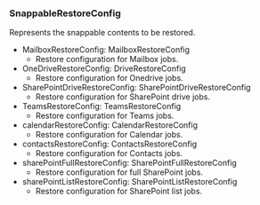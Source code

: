 ### SnappableRestoreConfig
Represents the snappable contents to be restored.

- MailboxRestoreConfig: MailboxRestoreConfig
  - Restore configuration for Mailbox jobs.
- OneDriveRestoreConfig: DriveRestoreConfig
  - Restore configuration for Onedrive jobs.
- SharePointDriveRestoreConfig: SharePointDriveRestoreConfig
  - Restore configuration for SharePoint drive jobs.
- TeamsRestoreConfig: TeamsRestoreConfig
  - Restore configuration for Teams jobs.
- calendarRestoreConfig: CalendarRestoreConfig
  - Restore configuration for Calendar jobs.
- contactsRestoreConfig: ContactsRestoreConfig
  - Restore configuration for Contacts jobs.
- sharePointFullRestoreConfig: SharePointFullRestoreConfig
  - Restore configuration for full SharePoint jobs.
- sharePointListRestoreConfig: SharePointListRestoreConfig
  - Restore configuration for SharePoint list jobs.
